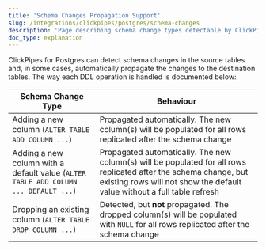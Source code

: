 ```yaml
---
title: 'Schema Changes Propagation Support'
slug: /integrations/clickpipes/postgres/schema-changes
description: 'Page describing schema change types detectable by ClickPipes in the source tables'
doc_type: explanation
---
```


ClickPipes for Postgres can detect schema changes in the source tables and, in some cases, automatically propagate the changes to the destination tables. The way each DDL operation is handled is documented below:

[//]: # "TODO Extend this page with behavior on rename, data type changes, and truncate + guidance on how to handle incompatible schema changes."

| Schema Change Type                                                                  | Behaviour                             |
| ----------------------------------------------------------------------------------- | ------------------------------------- |
| Adding a new column (`ALTER TABLE ADD COLUMN ...`)                                  | Propagated automatically. The new column(s) will be populated for all rows replicated after the schema change                                                   |
| Adding a new column with a default value (`ALTER TABLE ADD COLUMN ... DEFAULT ...`) | Propagated automatically. The new column(s) will be populated for all rows replicated after the schema change, but existing rows will not show the default value without a full table refresh |
| Dropping an existing column (`ALTER TABLE DROP COLUMN ...`)                         | Detected, but **not** propagated. The dropped column(s) will be populated with `NULL` for all rows replicated after the schema change                                                                |
